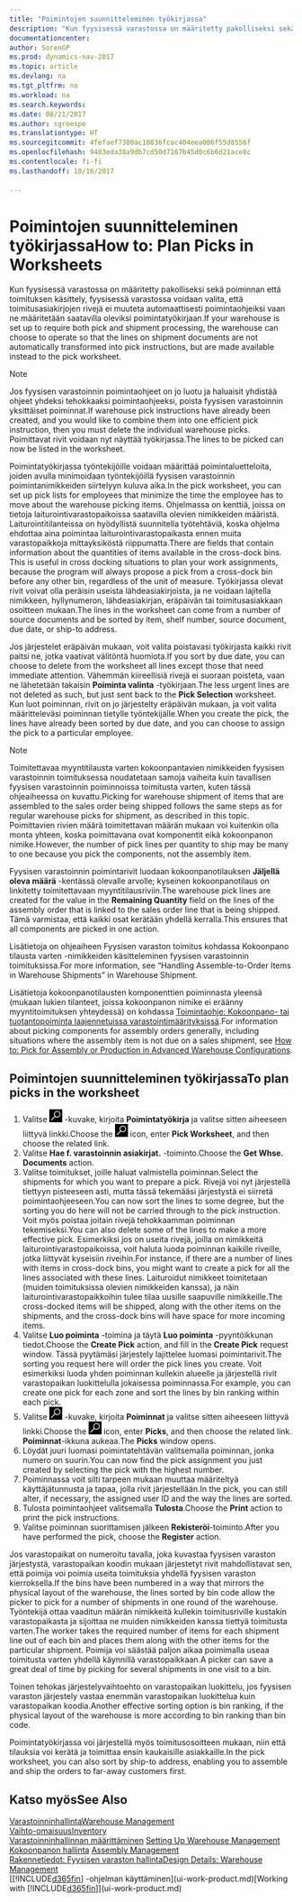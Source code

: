 ```yaml
---
title: "Poimintojen suunnitteleminen työkirjassa"
description: "Kun fyysisessä varastossa on määritetty pakolliseksi sekä poiminnan että toimituksen käsittely, fyysisessä varastossa voidaan valita, että toimitusasiakirjojen rivejä ei muuteta automaattisesti poimintaohjeiksi, vaan ne määritetään saatavilla oleviksi poimintatyökirjaan."
documentationcenter: 
author: SorenGP
ms.prod: dynamics-nav-2017
ms.topic: article
ms.devlang: na
ms.tgt_pltfrm: na
ms.workload: na
ms.search.keywords: 
ms.date: 08/21/2017
ms.author: sgroespe
ms.translationtype: HT
ms.sourcegitcommit: 4fefaef7380ac10836fcac404eea006f55d8556f
ms.openlocfilehash: 9483eda38a9db7cd50d7167b45d0c6b6d21ace8c
ms.contentlocale: fi-fi
ms.lasthandoff: 10/16/2017

---
```

# <a name="how-to-plan-picks-in-worksheets"></a><span data-ttu-id="2e32f-103">Poimintojen suunnitteleminen työkirjassa</span><span class="sxs-lookup"><span data-stu-id="2e32f-103">How to: Plan Picks in Worksheets</span></span>
<span data-ttu-id="2e32f-104">Kun fyysisessä varastossa on määritetty pakolliseksi sekä poiminnan että toimituksen käsittely, fyysisessä varastossa voidaan valita, että toimitusasiakirjojen rivejä ei muuteta automaattisesti poimintaohjeiksi vaan ne määritetään saatavilla oleviksi poimintatyökirjaan.</span><span class="sxs-lookup"><span data-stu-id="2e32f-104">If your warehouse is set up to require both pick and shipment processing, the warehouse can choose to operate so that the lines on shipment documents are not automatically transformed into pick instructions, but are made available instead to the pick worksheet.</span></span>  

> [!NOTE]  
>  <span data-ttu-id="2e32f-105">Jos fyysisen varastoinnin poimintaohjeet on jo luotu ja haluaisit yhdistää ohjeet yhdeksi tehokkaaksi poimintaohjeeksi, poista fyysisen varastoinnin yksittäiset poiminnat.</span><span class="sxs-lookup"><span data-stu-id="2e32f-105">If warehouse pick instructions have already been created, and you would like to combine them into one efficient pick instruction, then you must delete the individual warehouse picks.</span></span> <span data-ttu-id="2e32f-106">Poimittavat rivit voidaan nyt näyttää työkirjassa.</span><span class="sxs-lookup"><span data-stu-id="2e32f-106">The lines to be picked can now be listed in the worksheet.</span></span>  

<span data-ttu-id="2e32f-107">Poimintatyökirjassa työntekijöille voidaan määrittää poimintaluetteloita, joiden avulla minimoidaan työntekijöillä fyysisen varastoinnin poimintanimikkeiden siirtelyyn kuluva aika.</span><span class="sxs-lookup"><span data-stu-id="2e32f-107">In the pick worksheet, you can set up pick lists for employees that minimize the time the employee has to move about the warehouse picking items.</span></span> <span data-ttu-id="2e32f-108">Ohjelmassa on kenttiä, joissa on tietoja laiturointivarastopaikoissa saatavilla olevien nimikkeiden määristä. Laiturointitilanteissa on hyödyllistä suunnitella työtehtäviä, koska ohjelma ehdottaa aina poimintaa laiturointivarastopaikasta ennen muita varastopaikkoja mittayksiköstä riippumatta.</span><span class="sxs-lookup"><span data-stu-id="2e32f-108">There are fields that contain information about the quantities of items available in the cross-dock bins. This is useful in cross docking situations to plan your work assignments, because the program will always propose a pick from a cross-dock bin before any other bin, regardless of the unit of measure.</span></span> <span data-ttu-id="2e32f-109">Työkirjassa olevat rivit voivat olla peräisin useista lähdeasiakirjoista, ja ne voidaan lajitella nimikkeen, hyllynumeron, lähdeasiakirjan, eräpäivän tai toimitusasiakkaan osoitteen mukaan.</span><span class="sxs-lookup"><span data-stu-id="2e32f-109">The lines in the worksheet can come from a number of source documents and be sorted by item, shelf number, source document, due date, or ship-to address.</span></span>  

<span data-ttu-id="2e32f-110">Jos järjestelet eräpäivän mukaan, voit valita poistavasi työkirjasta kaikki rivit paitsi ne, jotka vaativat välitöntä huomiota.</span><span class="sxs-lookup"><span data-stu-id="2e32f-110">If you sort by due date, you can choose to delete from the worksheet all lines except those that need immediate attention.</span></span> <span data-ttu-id="2e32f-111">Vähemmän kiireellisiä rivejä ei suoraan poisteta, vaan ne lähetetään takaisin **Poiminta valinta** -työkirjaan.</span><span class="sxs-lookup"><span data-stu-id="2e32f-111">The less urgent lines are not deleted as such, but just sent back to the **Pick Selection** worksheet.</span></span> <span data-ttu-id="2e32f-112">Kun luot poiminnan, rivit on jo järjestelty eräpäivän mukaan, ja voit valita määritteleväsi poiminnan tietylle työntekijälle.</span><span class="sxs-lookup"><span data-stu-id="2e32f-112">When you create the pick, the lines have already been sorted by due date, and you can choose to assign the pick to a particular employee.</span></span>  

> [!NOTE]  
>  <span data-ttu-id="2e32f-113">Toimitettavaa myyntitilausta varten kokoonpantavien nimikkeiden fyysisen varastoinnin toimituksessa noudatetaan samoja vaiheita kuin tavallisen fyysisen varastoinnin poiminnoissa toimitusta varten, kuten tässä ohjeaiheessa on kuvattu.</span><span class="sxs-lookup"><span data-stu-id="2e32f-113">Picking for warehouse shipment of items that are assembled to the sales order being shipped follows the same steps as for regular warehouse picks for shipment, as described in this topic.</span></span> <span data-ttu-id="2e32f-114">Poimittavien rivien määrä toimitettavan määrän mukaan voi kuitenkin olla monta yhteen, koska poimittavana ovat komponentit eikä kokoonpanon nimike.</span><span class="sxs-lookup"><span data-stu-id="2e32f-114">However, the number of pick lines per quantity to ship may be many to one because you pick the components, not the assembly item.</span></span>  
>   
>  <span data-ttu-id="2e32f-115">Fyysisen varastoinnin poimintarivit luodaan kokoonpanotilauksen **Jäljellä oleva määrä** -kentässä olevalle arvolle; kyseinen kokoonpanotilaus on linkitetty toimitettavaan myyntitilausriviin.</span><span class="sxs-lookup"><span data-stu-id="2e32f-115">The warehouse pick lines are created for the value in the **Remaining Quantity** field on the lines of the assembly order that is linked to the sales order line that is being shipped.</span></span> <span data-ttu-id="2e32f-116">Tämä varmistaa, että kaikki osat kerätään yhdellä kerralla.</span><span class="sxs-lookup"><span data-stu-id="2e32f-116">This ensures that all components are picked in one action.</span></span>  
>   
>  <span data-ttu-id="2e32f-117">Lisätietoja on ohjeaiheen Fyysisen varaston toimitus kohdassa Kokoonpano tilausta varten -nimikkeiden käsitteleminen fyysisen varastoinnin toimituksissa.</span><span class="sxs-lookup"><span data-stu-id="2e32f-117">For more information, see “Handling Assemble-to-Order Items in Warehouse Shipments” in Warehouse Shipment.</span></span>  
>   
>  <span data-ttu-id="2e32f-118">Lisätietoja kokoonpanotilausten komponenttien poiminnasta yleensä (mukaan lukien tilanteet, joissa kokoonpanon nimike ei eräänny myyntitoimituksen yhteydessä) on kohdassa [Toimintaohje: Kokoonpano- tai tuotantopoiminta laajennetuissa varastointimäärityksissä](warehouse-how-to-pick-for-internal-operations-in-advanced-warehousing.md).</span><span class="sxs-lookup"><span data-stu-id="2e32f-118">For information about picking components for assembly orders generally, including situations where the assembly item is not due on a sales shipment, see [How to: Pick for Assembly or Production in Advanced Warehouse Configurations](warehouse-how-to-pick-for-internal-operations-in-advanced-warehousing.md).</span></span>  

## <a name="to-plan-picks-in-the-worksheet"></a><span data-ttu-id="2e32f-119">Poimintojen suunnitteleminen työkirjassa</span><span class="sxs-lookup"><span data-stu-id="2e32f-119">To plan picks in the worksheet</span></span>  
1.  <span data-ttu-id="2e32f-120">Valitse ![Etsi sivu tai raportti](media/ui-search/search_small.png "Etsi sivu tai raportti -kuvake") -kuvake, kirjoita **Poimintatyökirja** ja valitse sitten aiheeseen liittyvä linkki.</span><span class="sxs-lookup"><span data-stu-id="2e32f-120">Choose the ![Search for Page or Report](media/ui-search/search_small.png "Search for Page or Report icon") icon, enter **Pick Worksheet**, and then choose the related link.</span></span>  
2.  <span data-ttu-id="2e32f-121">Valitse **Hae f. varastoinnin asiakirjat.** -toiminto.</span><span class="sxs-lookup"><span data-stu-id="2e32f-121">Choose the **Get Whse. Documents** action.</span></span>  
3.  <span data-ttu-id="2e32f-122">Valitse toimitukset, joille haluat valmistella poiminnan.</span><span class="sxs-lookup"><span data-stu-id="2e32f-122">Select the shipments for which you want to prepare a pick.</span></span> <span data-ttu-id="2e32f-123">Rivejä voi nyt järjestellä tiettyyn pisteeseen asti, mutta tässä tekemääsi järjestystä ei siirretä poimintaohjeeseen.</span><span class="sxs-lookup"><span data-stu-id="2e32f-123">You can now sort the lines to some degree, but the sorting you do here will not be carried through to the pick instruction.</span></span> <span data-ttu-id="2e32f-124">Voit myös poistaa joitain rivejä tehokkaamman poiminnan tekemiseksi.</span><span class="sxs-lookup"><span data-stu-id="2e32f-124">You can also delete some of the lines to make a more effective pick.</span></span> <span data-ttu-id="2e32f-125">Esimerkiksi jos on useita rivejä, joilla on nimikkeitä laiturointivarastopaikoissa, voit haluta luoda poiminnan kaikille riveille, jotka liittyvät kyseisiin riveihin.</span><span class="sxs-lookup"><span data-stu-id="2e32f-125">For instance, if there are a number of lines with items in cross-dock bins, you might want to create a pick for all the lines associated with these lines.</span></span> <span data-ttu-id="2e32f-126">Laituroidut nimikkeet toimitetaan (muiden toimituksissa olevien nimikkeiden kanssa), ja näin laiturointivarastopaikkoihin tulee tilaa uusille saapuville nimikkeille.</span><span class="sxs-lookup"><span data-stu-id="2e32f-126">The cross-docked items will be shipped, along with the other items on the shipments, and the cross-dock bins will have space for more incoming items.</span></span>  
4.  <span data-ttu-id="2e32f-127">Valitse **Luo poiminta** -toimina ja täytä **Luo poiminta** -pyyntöikkunan tiedot.</span><span class="sxs-lookup"><span data-stu-id="2e32f-127">Choose the **Create Pick** action, and fill in the **Create Pick** request window.</span></span> <span data-ttu-id="2e32f-128">Tässä pyytämäsi järjestely lajittelee luomasi poimintarivit.</span><span class="sxs-lookup"><span data-stu-id="2e32f-128">The sorting you request here will order the pick lines you create.</span></span> <span data-ttu-id="2e32f-129">Voit esimerkiksi luoda yhden poiminnan kullekin alueelle ja järjestellä rivit varastopaikan luokittelulla jokaisessa poiminnassa.</span><span class="sxs-lookup"><span data-stu-id="2e32f-129">For example, you can create one pick for each zone and sort the lines by bin ranking within each pick.</span></span>  
5.  <span data-ttu-id="2e32f-130">Valitse ![Etsi sivu tai raportti](media/ui-search/search_small.png "Etsi sivu tai raportti -kuvake") -kuvake, kirjoita **Poiminnat** ja valitse sitten aiheeseen liittyvä linkki.</span><span class="sxs-lookup"><span data-stu-id="2e32f-130">Choose the ![Search for Page or Report](media/ui-search/search_small.png "Search for Page or Report icon") icon, enter **Picks**, and then choose the related link.</span></span> <span data-ttu-id="2e32f-131">**Poiminnat**-ikkuna aukeaa.</span><span class="sxs-lookup"><span data-stu-id="2e32f-131">The **Picks** window opens.</span></span>  
6.  <span data-ttu-id="2e32f-132">Löydät juuri luomasi poimintatehtävän valitsemalla poiminnan, jonka numero on suurin.</span><span class="sxs-lookup"><span data-stu-id="2e32f-132">You can now find the pick assignment you just created by selecting the pick with the highest number.</span></span>  
7.  <span data-ttu-id="2e32f-133">Poiminnassa voit silti tarpeen mukaan muuttaa määriteltyä käyttäjätunnusta ja tapaa, jolla rivit järjestellään.</span><span class="sxs-lookup"><span data-stu-id="2e32f-133">In the pick, you can still alter, if necessary, the assigned user ID and the way the lines are sorted.</span></span>  
8.  <span data-ttu-id="2e32f-134">Tulosta poimintaohjeet valitsemalla **Tulosta**.</span><span class="sxs-lookup"><span data-stu-id="2e32f-134">Choose the **Print** action to print the pick instructions.</span></span>  
9. <span data-ttu-id="2e32f-135">Valitse poiminnan suorittamisen jälkeen **Rekisteröi**-toiminto.</span><span class="sxs-lookup"><span data-stu-id="2e32f-135">After you have performed the pick, choose the **Register** action.</span></span>  

<span data-ttu-id="2e32f-136">Jos varastopaikat on numeroitu tavalla, joka kuvastaa fyysisen varaston järjestystä, varastopaikan koodin mukaan järjestetyt rivit mahdollistavat sen, että poimija voi poimia useita toimituksia yhdellä fyysisen varaston kierroksella.</span><span class="sxs-lookup"><span data-stu-id="2e32f-136">If the bins have been numbered in a way that mirrors the physical layout of the warehouse, the lines sorted by bin code allow the picker to pick for a number of shipments in one round of the warehouse.</span></span> <span data-ttu-id="2e32f-137">Työntekijä ottaa vaaditun määrän nimikkeitä kullekin toimitusriville kustakin varastopaikasta ja sijoittaa ne muiden nimikkeiden kanssa tiettyä toimitusta varten.</span><span class="sxs-lookup"><span data-stu-id="2e32f-137">The worker takes the required number of items for each shipment line out of each bin and places them along with the other items for the particular shipment.</span></span> <span data-ttu-id="2e32f-138">Poimija voi säästää paljon aikaa poimimalla useaa toimitusta varten yhdellä käynnillä varastopaikkaan.</span><span class="sxs-lookup"><span data-stu-id="2e32f-138">A picker can save a great deal of time by picking for several shipments in one visit to a bin.</span></span>  

<span data-ttu-id="2e32f-139">Toinen tehokas järjestelyvaihtoehto on varastopaikan luokittelu, jos fyysisen varaston järjestely vastaa enemmän varastopaikan luokittelua kuin varastopaikan koodia.</span><span class="sxs-lookup"><span data-stu-id="2e32f-139">Another effective sorting option is bin ranking, if the physical layout of the warehouse is more according to bin ranking than bin code.</span></span>  

<span data-ttu-id="2e32f-140">Poimintatyökirjassa voi järjestellä myös toimitusosoitteen mukaan, niin että tilauksia voi kerätä ja toimittaa ensin kaukaisille asiakkaille.</span><span class="sxs-lookup"><span data-stu-id="2e32f-140">In the pick worksheet, you can also sort by ship-to address, enabling you to assemble and ship the orders to far-away customers first.</span></span>  

## <a name="see-also"></a><span data-ttu-id="2e32f-141">Katso myös</span><span class="sxs-lookup"><span data-stu-id="2e32f-141">See Also</span></span>
[<span data-ttu-id="2e32f-142">Varastoinninhallinta</span><span class="sxs-lookup"><span data-stu-id="2e32f-142">Warehouse Management</span></span>](warehouse-manage-warehouse.md)  
[<span data-ttu-id="2e32f-143">Vaihto-omaisuus</span><span class="sxs-lookup"><span data-stu-id="2e32f-143">Inventory</span></span>](inventory-manage-inventory.md)  
<span data-ttu-id="2e32f-144">[Varastoinninhallinnan määrittäminen](warehouse-setup-warehouse.md)   </span><span class="sxs-lookup"><span data-stu-id="2e32f-144">[Setting Up Warehouse Management](warehouse-setup-warehouse.md)   </span></span>  
<span data-ttu-id="2e32f-145">[Kokoonpanon hallinta](assembly-assemble-items.md)  </span><span class="sxs-lookup"><span data-stu-id="2e32f-145">[Assembly Management](assembly-assemble-items.md)  </span></span>  
[<span data-ttu-id="2e32f-146">Rakennetiedot: Fyysisen varaston hallinta</span><span class="sxs-lookup"><span data-stu-id="2e32f-146">Design Details: Warehouse Management</span></span>](design-details-warehouse-management.md)  
<span data-ttu-id="2e32f-147">[[!INCLUDE[d365fin](includes/d365fin_md.md)] -ohjelman käyttäminen](ui-work-product.md)</span><span class="sxs-lookup"><span data-stu-id="2e32f-147">[Working with [!INCLUDE[d365fin](includes/d365fin_md.md)]](ui-work-product.md)</span></span>

